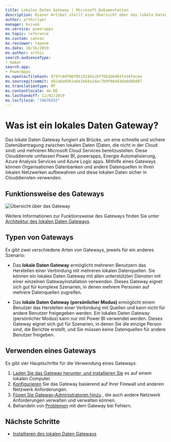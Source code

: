 ```yaml
---
title: Lokales Daten Gateway | Microsoft-Dokumentation
description: Dieser Artikel stellt eine Übersicht über das lokale Daten Gateway für powerapps dar.
author: arthiriyer
manager: kvivek
ms.service: powerapps
ms.topic: reference
ms.custom: canvas
ms.reviewer: tapanm
ms.date: 10/16/2019
ms.author: arthii
search.audienceType:
- maker
search.app:
- PowerApps
ms.openlocfilehash: 879fc0df86f05191941c6ff6b3b6403fe34fecea
ms.sourcegitcommit: dd2a8a0362a8e1b64a1dac7b9f98d43da8d0bd87
ms.translationtype: MT
ms.contentlocale: de-DE
ms.lasthandoff: 12/02/2019
ms.locfileid: "74676552"
---
```

# <a name="what-is-an-on-premises-data-gateway"></a>Was ist ein lokales Daten Gateway?

Das lokale Daten Gateway fungiert als Brücke, um eine schnelle und sichere Datenübertragung zwischen lokalen Daten (Daten, die nicht in der Cloud sind) und mehreren Microsoft Cloud Services bereitzustellen. Diese Clouddienste umfassen Power BI, powerapps, Energie Automatisierung, Azure Analysis Services und Azure Logic apps. Mithilfe eines Gateways können Organisationen Datenbanken und andere Datenquellen in Ihren lokalen Netzwerken aufbewahren und diese lokalen Daten sicher in Clouddiensten verwenden.

## <a name="how-the-gateway-works"></a>Funktionsweise des Gateways

![Übersicht über das Gateway](media/gateway-reference/on-premises-data-gateway.png)

Weitere Informationen zur Funktionsweise des Gateways finden Sie unter [Architektur des lokalen Daten Gateways](/data-integration/gateway/service-gateway-onprem-indepth).

## <a name="types-of-gateways"></a>Typen von Gateways

Es gibt zwei verschiedene Arten von Gateways, jeweils für ein anderes Szenario:

- Das **lokale Daten Gateway** ermöglicht mehreren Benutzern das Herstellen einer Verbindung mit mehreren lokalen Datenquellen. Sie können ein lokales Daten Gateway mit allen unterstützten Diensten mit einer einzelnen Gatewayinstallation verwenden. Dieses Gateway eignet sich gut für komplexe Szenarien, in denen mehrere Personen auf mehrere Datenquellen zugreifen.

- Das **lokale Daten Gateway (persönlicher Modus)** ermöglicht einem Benutzer das Herstellen einer Verbindung mit Quellen und kann nicht für andere Benutzer freigegeben werden. Ein lokales Daten Gateway (persönlicher Modus) kann nur mit Power BI verwendet werden. Dieses Gateway eignet sich gut für Szenarien, in denen Sie die einzige Person sind, die Berichte erstellt, und Sie müssen keine Datenquellen für andere Benutzer freigeben.

## <a name="use-a-gateway"></a>Verwenden eines Gateways

Es gibt vier Hauptschritte für die Verwendung eines Gateways.

1. [Laden Sie das Gateway herunter, und installieren Sie](/data-integration/gateway/service-gateway-install) es auf einem lokalen Computer.
2. [Konfigurieren](/data-integration/gateway/service-gateway-app) Sie das Gateway basierend auf Ihrer Firewall und anderen Netzwerk Anforderungen.
3. [Fügen Sie Gateway-Administratoren hinzu](/data-integration/gateway/service-gateway-manage) , die auch andere Netzwerk Anforderungen verwalten und verwalten können.
4. Behandeln von [Problemen](/data-integration/gateway/service-gateway-tshoot) mit dem Gateway bei Fehlern.

## <a name="next-steps"></a>Nächste Schritte

- [Installieren des lokalen Daten Gateways](/data-integration/gateway/service-gateway-install)